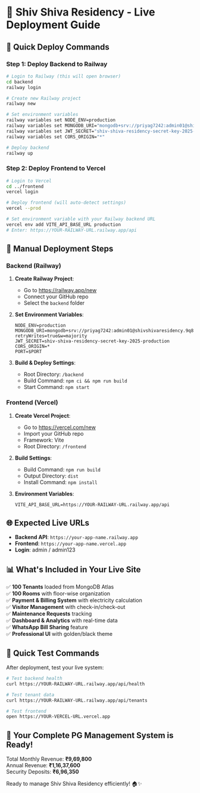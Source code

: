 # 🚀 Shiv Shiva Residency - Live Deployment Guide

## 🎯 Quick Deploy Commands

### Step 1: Deploy Backend to Railway

```bash
# Login to Railway (this will open browser)
cd backend
railway login

# Create new Railway project
railway new

# Set environment variables
railway variables set NODE_ENV=production
railway variables set MONGODB_URI="mongodb+srv://priyag7242:admin01@shivshivaresidency.9q8bcs.mongodb.net/tenantsdb?retryWrites=true&w=majority"
railway variables set JWT_SECRET="shiv-shiva-residency-secret-key-2025-production"
railway variables set CORS_ORIGIN="*"

# Deploy backend
railway up
```

### Step 2: Deploy Frontend to Vercel

```bash
# Login to Vercel
cd ../frontend
vercel login

# Deploy frontend (will auto-detect settings)
vercel --prod

# Set environment variable with your Railway backend URL
vercel env add VITE_API_BASE_URL production
# Enter: https://YOUR-RAILWAY-URL.railway.app/api
```

## 🔧 Manual Deployment Steps

### Backend (Railway)

1. **Create Railway Project**: 
   - Go to https://railway.app/new
   - Connect your GitHub repo
   - Select the `backend` folder

2. **Set Environment Variables**:
   ```
   NODE_ENV=production
   MONGODB_URI=mongodb+srv://priyag7242:admin01@shivshivaresidency.9q8bcs.mongodb.net/tenantsdb?retryWrites=true&w=majority
   JWT_SECRET=shiv-shiva-residency-secret-key-2025-production
   CORS_ORIGIN=*
   PORT=$PORT
   ```

3. **Build & Deploy Settings**:
   - Root Directory: `/backend`
   - Build Command: `npm ci && npm run build`
   - Start Command: `npm start`

### Frontend (Vercel)

1. **Create Vercel Project**:
   - Go to https://vercel.com/new
   - Import your GitHub repo
   - Framework: Vite
   - Root Directory: `/frontend`

2. **Build Settings**:
   - Build Command: `npm run build`
   - Output Directory: `dist`
   - Install Command: `npm install`

3. **Environment Variables**:
   ```
   VITE_API_BASE_URL=https://YOUR-RAILWAY-URL.railway.app/api
   ```

## 🌐 Expected Live URLs

- **Backend API**: `https://your-app-name.railway.app`
- **Frontend**: `https://your-app-name.vercel.app`
- **Login**: admin / admin123

## 📊 What's Included in Your Live Site

✅ **100 Tenants** loaded from MongoDB Atlas  
✅ **100 Rooms** with floor-wise organization  
✅ **Payment & Billing System** with electricity calculation  
✅ **Visitor Management** with check-in/check-out  
✅ **Maintenance Requests** tracking  
✅ **Dashboard & Analytics** with real-time data  
✅ **WhatsApp Bill Sharing** feature  
✅ **Professional UI** with golden/black theme  

## 🔄 Quick Test Commands

After deployment, test your live system:

```bash
# Test backend health
curl https://YOUR-RAILWAY-URL.railway.app/api/health

# Test tenant data
curl https://YOUR-RAILWAY-URL.railway.app/api/tenants

# Test frontend
open https://YOUR-VERCEL-URL.vercel.app
```

## 🎉 Your Complete PG Management System is Ready!

Total Monthly Revenue: **₹9,69,800**  
Annual Revenue: **₹1,16,37,600**  
Security Deposits: **₹6,96,350**  

Ready to manage Shiv Shiva Residency efficiently! 🏠✨ 